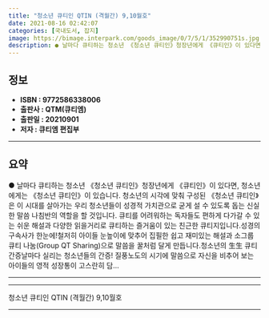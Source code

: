 ```yaml
---
title: "청소년 큐티인 QTIN (격월간) 9,10월호"
date: 2021-08-16 02:42:07
categories: [국내도서, 잡지]
image: https://bimage.interpark.com/goods_image/0/7/5/1/352990751s.jpg
description: ● 날마다 큐티하는 청소년 《청소년 큐티인》청장년에게 《큐티인》이 있다면, 청소년에게는 《청소년 큐티인》이 있습니다. 청소년의 시각에 맞춰 구성된 《청소년 큐티인》은 이 시대를 살아가는 우리 청소년들이 성경적 가치관으로 굳게 설 수 있도록 돕는 신실한 말씀 나침반의 역할을 할 것입니다
---
```


## **정보**

- **ISBN : 9772586338006**
- **출판사 : QTM(큐티엠)**
- **출판일 : 20210901**
- **저자 : 큐티엠 편집부**

------



## **요약**

●  날마다 큐티하는 청소년 《청소년 큐티인》청장년에게 《큐티인》이 있다면, 청소년에게는 《청소년 큐티인》이 있습니다. 청소년의 시각에 맞춰 구성된 《청소년 큐티인》은 이 시대를 살아가는 우리 청소년들이 성경적 가치관으로 굳게 설 수 있도록 돕는 신실한 말씀 나침반의 역할을 할 것입니다. 큐티를 어려워하는 독자들도 편하게 다가갈 수 있는 쉬운 해설과 다양한 읽을거리로 큐티하는 즐거움이 있는 친근한 큐티지입니다.성경의 구속사가 한눈에!철저히 아이들 눈높이에 맞추어 집필한 쉽고 재미있는 해설과 소그룹 큐티 나눔(Group QT Sharing)으로 말씀을 꿀처럼 달게 만듭니다.청소년의 生生 큐티 간증날마다 실리는 청소년들의 간증! 질풍노도의 시기에 말씀으로 자신을 비추어 보는 아이들의 영적 성장통이 고스란히 담...

------



------


청소년 큐티인 QTIN (격월간) 9,10월호 

------


